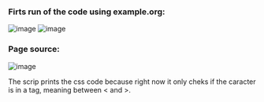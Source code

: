### Firts run of the code using example.org:
![image](https://github.com/user-attachments/assets/5a6ba467-c6d0-4f2b-bfca-04f852c12e6f)
![image](https://github.com/user-attachments/assets/1a8448bb-e673-47a9-806f-da47cf5d58cd)

### Page source:
![image](https://github.com/user-attachments/assets/7900ce3f-2659-4aae-be30-46f28bf96c6f)


The scrip prints the css code because right now it only cheks if the caracter is in a tag, meaning between < and >.
